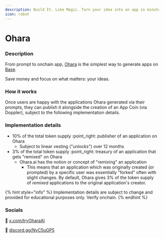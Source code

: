 ```yaml
---
description: Build It. Like Magic. Turn your idea into an app in minutes.
icon: robot
---
```


# Ohara

### Description

From prompt to onchain app, [Ohara](https://ohara.ai/apps) is the simplest way to generate apps on [Base](https://www.base.org/).

Save money and focus on what matters: your ideas.&#x20;

### How it works

Once users are happy with the applications Ohara generated via their prompts, they can publish it alongside the creation of an App Coin (via Doppler), subject to the following implementation details.

### Implementation details

* 10% of the total token supply :point\_right: publisher of an application on Ohara
  * Subject to linear vesting ("unlocks") over 12 months&#x20;
* 3% of the total token supply :point\_right: treasury of an application that gets "remixed" on Ohara
  * Ohara.ai has the notion or concept of "remixing" an application
    * This means that an application which was originally created (or prompted) by a specific user was essentially "forked"  often with slight changes. By default, Ohara gives 3% of the token supply of _remixed_ applications to the original application's creator.&#x20;

{% hint style="info" %}
Implementation details are subject to change and provided for educational purposes only. Verify onchain.
{% endhint %}

### Socials&#x20;

:link: [x.com/tryOharaAI](https://x.com/tryoharaai)

:link: [discord.gg/NyC5uGP5](https://discord.gg/NyC5uGP5)

